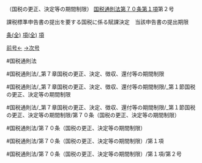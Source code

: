 （国税の更正、決定等の期間制限）
[国税通則法第７０条第１項](国税通則法＿＿＿＿＿第７０条第１項)第２号

課税標準申告書の提出を要する国税に係る賦課決定　当該申告書の提出期限

[条(全)](国税通則法＿＿＿＿＿第７０条_.md)    [項(全)](国税通則法＿＿＿＿＿第７０条第１項_.md)    [項](国税通則法＿＿＿＿＿第７０条第１項.md)

[前号←](国税通則法＿＿＿＿＿第７０条第１項第１号.md)    [→次号](国税通則法＿＿＿＿＿第７０条第１項第３号.md)

#国税通則法

#国税通則法/_第７章国税の更正、決定、徴収、還付等の期間制限

#国税通則法/_第７章国税の更正、決定、徴収、還付等の期間制限/_第１節国税の更正、決定等の期間制限

#国税通則法/_第７章国税の更正、決定、徴収、還付等の期間制限/_第１節国税の更正、決定等の期間制限/第７０条（国税の更正、決定等の期間制限）

#国税通則法/第７０条（国税の更正、決定等の期間制限）

#国税通則法/第７０条（国税の更正、決定等の期間制限）/第１項

#国税通則法/第７０条（国税の更正、決定等の期間制限）/第１項/第２号

